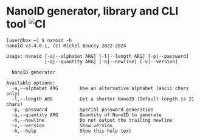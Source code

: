 # NanoID generator, library and CLI tool ![CI](https://github.com/MichelBoucey/NanoID/actions/workflows/haskell-ci.yml/badge.svg)

```
[user@box ~] $ nanoid -h
nanoid v3.4.0.1, (c) Michel Boucey 2022-2024

Usage: nanoid [-a|--alphabet ARG] [-l|--length ARG] [-p|--password] 
              [-q|--quantity ARG] [-n|--newline] [-v|--version]

  NanoID generator

Available options:
  -a,--alphabet ARG        Use an alternative alphabet (ascii chars only)
  -l,--length ARG          Get a shorter NanoID (Default length is 21 chars)
  -p,--password            Special password generation
  -q,--quantity ARG        Quantity of NanoID to generate
  -n,--newline             Do not output the trailing newline
  -v,--version             Show version
  -h,--help                Show this help text
```

